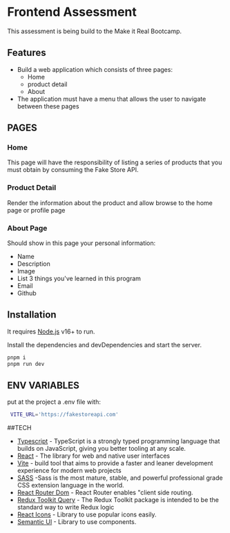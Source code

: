 # Frontend Assessment

This assessment is being build to the Make it Real Bootcamp.

## Features

- Build a web application which consists of three pages:
  - Home
  - product detail
  - About
- The application must have a menu that allows the user to navigate between these pages

## PAGES

### Home

This page will have the responsibility of listing a series of products that you must obtain by consuming the Fake Store API.

### Product Detail

Render the information about the product and allow browse to the home page or profile page

### About Page

Should show in this page your personal information:

- Name
- Description
- Image
- List 3 things you've learned in this program
- Email
- Github

## Installation

It requires [Node.js](https://nodejs.org/) v16+ to run.

Install the dependencies and devDependencies and start the server.

```sh
pnpm i
pnpm run dev
```

## ENV VARIABLES

put at the project a .env file with:

```sh
 VITE_URL='https://fakestoreapi.com'
```

##TECH

- [Typescript](https://www.typescriptlang.org/) - TypeScript is a strongly typed programming language that builds on JavaScript, giving you better tooling at any scale.
- [React](https://beta.es.reactjs.org/) - The library for web and native user interfaces
- [Vite](https://vitejs.dev/) - build tool that aims to provide a faster and leaner development experience for modern web projects
- [SASS](https://sass-lang.com/) -Sass is the most mature, stable, and powerful professional grade CSS extension language in the world.
- [React Router Dom](https://reactrouter.com/en/main) - React Router enables "client side routing.
- [Redux Toolkit Query](https://redux-toolkit.js.org/introduction/getting-started) - The Redux Toolkit package is intended to be the standard way to write Redux logic
- [React Icons](https://react-icons.github.io/react-icons/) - Library to use popular icons easily.
- [Semantic UI](https://semantic-ui.com/) - Library to use components.

